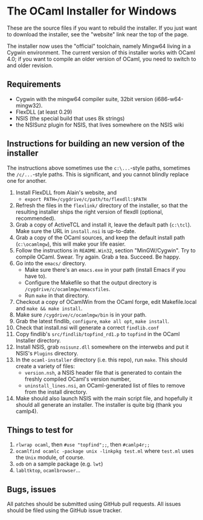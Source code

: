 The OCaml Installer for Windows
===============================

These are the source files if you want to rebuild the installer. If you just
want to download the installer, see the "website" link near the top of the
page.

The installer now uses the "official" toolchain, namely Mingw64 living in a
Cygwin environment. The current version of this installer works with OCaml 4.0;
if you want to compile an older version of OCaml, you need to switch to and older
revision.

Requirements
------------

* Cygwin with the mingw64 compiler suite, 32bit version (i686-w64-mingw32).
* FlexDLL (at least 0.29)
* NSIS (the special build that uses 8k strings)
* the NSISunz plugin for NSIS, that lives somewhere on the NSIS wiki

Instructions for building an new version of the installer
---------------------------------------------------------

The instructions above sometimes use the `c:\...`-style paths, sometimes the
`/c/...`-style paths. This is significant, and you cannot blindly replace one
for another.

1. Install FlexDLL from Alain's website, and
    * `export PATH=/cygdrive/c/path/to/flexdll:$PATH`
2. Refresh the files in the `flexlink/` directory of the installer, so that the
   resulting installer ships the right version of flexdll (optional,
   recommended).
2. Grab a copy of ActiveTCL and install it, leave the default path (`c:\tcl`).
   Make sure the URL in `install.nsi` is up-to-date.
2. Grab a copy of the OCaml sources, and keep the default install path
   (`c:\ocamlmgw`), this will make your life easier.
3. Follow the instructions in `README.Win32`, section "MinGW/Cygwin". Try to
   compile OCaml. Swear. Try again. Grab a tea. Succeed. Be happy.
3. Go into the `emacs/` directory.
    * Make sure there's an `emacs.exe` in your path (install Emacs if you have to).
    * Configure the Makefile so that the output directory is
      `/cygdrive/c/ocamlmgw/emacsfiles`.
    * Run `make` in that directory.
3. Checkout a copy of OCamlWin from the OCaml forge, edit Makefile.local and
   `make && make install`.
4. Make sure `/cygdrive/c/ocamlmgw/bin` is in your path.
4. Grab the latest findlib, `configure`, `make all opt`, `make install`.
4. Check that install.nsi will generate a correct `findlib.conf`
4. Copy findlib's `src/findlib/topfind_rd1.p` to `topfind` in the OCaml Installer
   directory.
5. Install NSIS, grab `nsisunz.dll` somewhere on the interwebs and put it NSIS's
   `Plugins` directory.
6. In the `ocaml-installer` directory (i.e. this repo), run `make`. This should
   create a variety of files:
    * `version.nsh`, a NSIS header file that is generated to contain the freshly
      compiled OCaml's version number,
    * `uninstall_lines.nsi`, an OCaml-generated list of files to remove from the
      install directory.
6. Make should also launch NSIS with the main script file, and hopefully it
   should all generate an installer. The installer is quite big (thank you
   camlp4).

Things to test for
------------------

1. `rlwrap ocaml`, then `#use "topfind";;`, then `#camlp4r;;`
2. `ocamlfind ocamlc -package unix -linkpkg test.ml` where `test.ml` uses the
   `Unix` module, of course.
3. `odb` on a sample package (e.g. `lwt`)
4. `labltktop`, `ocamlbrowser`...

Bugs, issues
------------

All patches should be submitted using GitHub pull requests. All issues should be
filed using the GitHub issue tracker.
